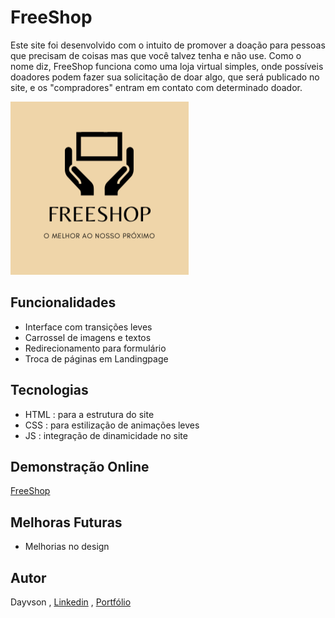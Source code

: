 # FreeShop
Este site foi desenvolvido com o intuito de promover a doação para pessoas que precisam de coisas mas que você talvez tenha e não use. Como o nome diz, FreeShop funciona como uma loja virtual simples, onde possíveis doadores podem fazer sua solicitação de doar algo, que será publicado no site, e os "compradores" entram em contato com determinado doador. 

![Logo do FreeShop](Freeshop.png)

## Funcionalidades
- Interface com transições leves
- Carrossel de imagens e textos
- Redirecionamento para formulário
- Troca de páginas em Landingpage

## Tecnologias
- HTML : para a estrutura do site
- CSS : para estilização de animações leves
- JS : integração de dinamicidade no site

## Demonstração Online
[FreeShop](https://freeshop.onrender.com/)

## Melhoras Futuras
- Melhorias no design

## Autor
Dayvson , [Linkedin](https://www.linkedin.com/in/dayvson-lacerda-327031216/) , [Portfólio](https://main-path.onrender.com/)

